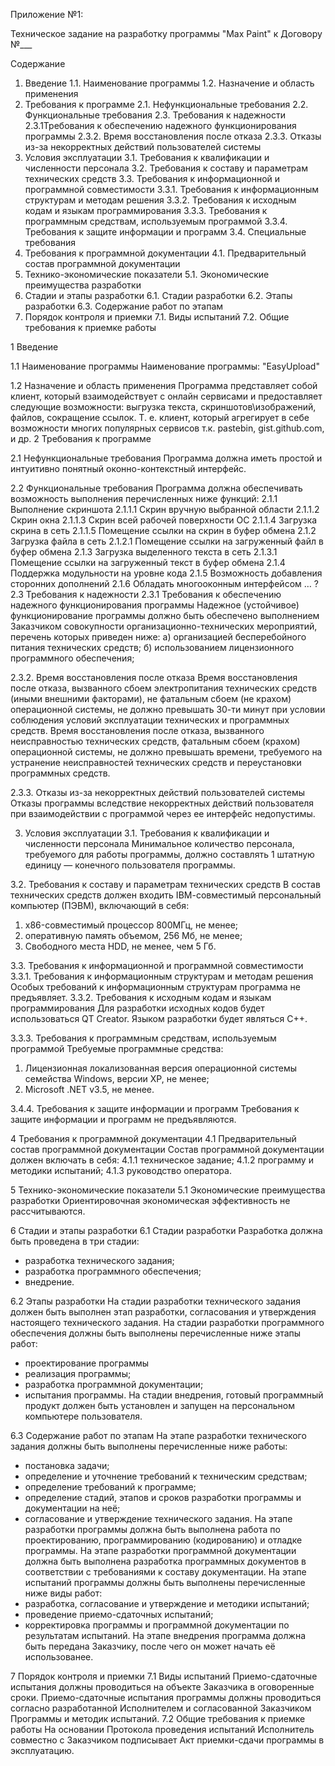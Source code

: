 Приложение №1:

Техническое задание на разработку программы "Max Paint" к Договору №___

Содержание
1. Введение 
1.1. Наименование программы 
1.2. Назначение и область применения 
2. Требования к программе 
2.1. Нефункциональные требования
2.2. Функциональные требования
2.3. Требования к надежности 
2.3.1Требования к обеспечению надежного функционирования программы
2.3.2. Время восстановления после отказа 
2.3.3. Отказы из-за некорректных действий пользователей системы 
3. Условия эксплуатации 
3.1. Требования к квалификации и численности персонала 
3.2. Требования к составу и параметрам технических средств 
3.3. Требования к информационной и программной совместимости 
3.3.1. Требования к информационным структурам и методам решения 
3.3.2. Требования к исходным кодам и языкам программирования 
3.3.3. Требования к программным средствам, используемым программой 
3.3.4. Требования к защите информации и программ 
3.4. Специальные требования 
4. Требования к программной документации 
4.1. Предварительный состав программной документации 
5. Технико-экономические показатели 
5.1. Экономические преимущества разработки 
6. Стадии и этапы разработки 
6.1. Стадии разработки 
6.2. Этапы разработки 
6.3. Содержание работ по этапам 
7. Порядок контроля и приемки 
7.1. Виды испытаний 
7.2. Общие требования к приемке работы 

1 Введение

1.1 Наименование программы 
Наименование программы: "EasyUpload"

1.2 Назначение и область применения
Программа представляет собой клиент, который взаимодействует с онлайн сервисами и предоставляет следующие возможности: выгрузка текста, скриншотов\изображений, файлов, сокращение ссылок. Т. е. клиент, который агрегирует в себе возможности многих популярных сервисов т.к. pastebin, gist.github.com, и др.
2 Требования к программе

2.1 Нефункциональные требования 
Программа должна иметь простой и интуитивно понятный оконно-контекстный интерфейс.

2.2 Функциональные требования
Программа должна обеспечивать возможность выполнения перечисленных ниже функций:
2.1.1 Выполнение скриншота
2.1.1.1 Скрин вручную выбранной области
2.1.1.2 Скрин окна
2.1.1.3 Скрин всей рабочей поверхности ОС
2.1.1.4 Загрузка скрина в сеть
2.1.1.5 Помещение ссылки на скрин в буфер обмена
2.1.2 Загрузка файла в сеть
2.1.2.1 Помещение ссылки на загруженный файл в буфер обмена
2.1.3 Загрузка выделенного текста в сеть
2.1.3.1 Помещение ссылки на загруженный текст в буфер обмена
2.1.4 Поддержка модульности на уровне кода
2.1.5 Возможность добавления сторонних дополнений
2.1.6 Обладать многооконным интерфейсом … ?
2.3 Требования к надежности 
2.3.1 Требования к обеспечению надежного функционирования программы 
Надежное (устойчивое) функционирование программы должно быть обеспечено выполнением Заказчиком совокупности организационно-технических мероприятий, перечень которых приведен ниже:
а) организацией бесперебойного питания технических средств; 
б) использованием лицензионного программного обеспечения; 

2.3.2. Время восстановления после отказа 
Время восстановления после отказа, вызванного сбоем электропитания технических средств (иными внешними факторами), не фатальным сбоем (не крахом) операционной системы, не должно превышать 30-ти минут при условии соблюдения условий эксплуатации технических и программных средств. Время восстановления после отказа, вызванного неисправностью технических средств, фатальным сбоем (крахом) операционной системы, не должно превышать времени, требуемого на устранение неисправностей технических средств и переустановки программных средств. 

2.3.3. Отказы из-за некорректных действий пользователей системы 
Отказы программы вследствие некорректных действий пользователя при взаимодействии с программой через ее интерфейс недопустимы.

3. Условия эксплуатации 
3.1. Требования к квалификации и численности персонала 
Минимальное количество персонала, требуемого для работы программы, должно составлять 1 штатную единицу — конечного пользователя программы.

3.2. Требования к составу и параметрам технических средств
В состав технических средств должен входить IВМ-совместимый персональный компьютер (ПЭВМ), включающий в себя:
1. x86-совместимый процессор 800МГц, не менее;
2. оперативную память объемом, 256 Мб, не менее;
3. Свободного места HDD, не менее, чем 5 Гб.

3.3. Требования к информационной и программной совместимости
3.3.1. Требования к информационным структурам и методам решения 
Особых требований к информационным структурам программа не предъявляет.
3.3.2. Требования к исходным кодам и языкам программирования
Для разработки исходных кодов будет использоваться QT Creator.
Языком разработки будет являться C++.

3.3.3. Требования к программным средствам, используемым программой 
Требуемые программные средства:
1. Лицензионная локализованная версия операционной системы семейства Windows, версии ХР, не менее;
2. Microsoft .NET v3.5, не менее.

3.4.4. Требования к защите информации и программ
Требования к защите информации и программ не предъявляются.

4 Требования к программной документации
4.1 Предварительный состав программной документации 
Состав программной документации должен включать в себя:
4.1.1 техническое задание;
4.1.2 программу и методики испытаний;
4.1.3 руководство оператора.

5 Технико-экономические показатели 
5.1 Экономические преимущества разработки
Ориентировочная экономическая эффективность не рассчитываются.

6 Стадии и этапы разработки 
6.1 Стадии разработки
Разработка должна быть проведена в три стадии: 
- разработка технического задания;
- разработка программного обеспечения;
- внедрение.

6.2 Этапы разработки 
На стадии разработки технического задания должен быть выполнен этап разработки, согласования и утверждения настоящего технического задания.
На стадии разработки программного обеспечения должны быть выполнены перечисленные ниже этапы работ:
-  проектирование программы
-  реализация программы;
-  разработка программной документации;
-  испытания программы.
На стадии внедрения, готовый программный продукт должен быть установлен и запущен на персональном компьютере пользователя.

6.3 Содержание работ по этапам
На этапе разработки технического задания должны быть выполнены перечисленные ниже работы:
 -  постановка задачи;
 -  определение и уточнение требований к техническим средствам;
 -  определение требований к программе;
 - определение стадий, этапов и сроков разработки программы и документации на неё;
 -  согласование и утверждение технического задания.
На этапе разработки программы должна быть выполнена работа по проектированию, программированию (кодированию) и отладке программы.
На этапе разработки программной документации должна быть выполнена разработка программных документов в соответствии с требованиями к составу документации.
На этапе испытаний программы должны быть выполнены перечисленные ниже виды работ:
 -   разработка, согласование и утверждение и методики испытаний;
 -   проведение приемо-сдаточных испытаний;
 - корректировка программы и программной документации по результатам испытаний.
На этапе внедрения программа должна быть передана Заказчику, после чего он может начать её использованее.

7 Порядок контроля и приемки 
7.1 Виды испытаний
Приемо-сдаточные испытания должны проводиться на объекте Заказчика в оговоренные сроки. 
Приемо-сдаточные испытания программы должны проводиться согласно разработанной Исполнителем и согласованной Заказчиком Программы и методик испытаний. 
7.2 Общие требования к приемке работы 
На основании Протокола проведения испытаний Исполнитель совместно с Заказчиком подписывает Акт приемки-сдачи программы в эксплуатацию.

